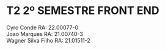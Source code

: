 # T2 2º SEMESTRE FRONT END
Cyro Conde RA: 22.00077-0 <br>
Joao Marques RA: 21.00740-3 <br>
Wagner Silva Filho RA: 21.01511-2